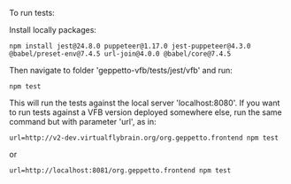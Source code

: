 To run tests:

Install locally packages:

``npm install jest@24.8.0 puppeteer@1.17.0 jest-puppeteer@4.3.0 @babel/preset-env@7.4.5 url-join@4.0.0 @babel/core@7.4.5``

Then navigate to folder 'geppetto-vfb/tests/jest/vfb' and run:

``npm test``

This will run the tests against the local server 'localhost:8080'.
If you want to run tests against a VFB version deployed somewhere else, run the same command but with parameter 'url', as in:

``url=http://v2-dev.virtualflybrain.org/org.geppetto.frontend npm test``

or 

``url=http://localhost:8081/org.geppetto.frontend npm test``

